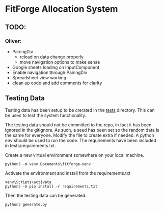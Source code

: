 # FitForge Allocation System

## TODO:

### Oliver:
- PairingDiv
    - reload on data change properly
    - move navigation options to make sense
- Google sheets loading on InputComponent
- Enable navigation through PairingDiv
- Spreadsheet view working
- clean up code and add comments for clarity


## Testing Data

Testing data has been setup to be crerated in the [tests](./tests/) directory. This can be used to test the system functionality.


The testing data should not be committed to the repo, in fact it has been ignored in the gitignore. As such, a seed has been set so the random data is the same for everyone. Modify the file to create extra if needed. A python env should be used to run the code. The requirements have been included in tests/requirements.txt.

Create a new virtual environment somewhere on your local machine.

    python3 -m venv Documents\fitforge-venv

Activate the environment and install from the requirements.txt

    venv\Scripts\activate
    python3 -m pip install -r requirements.txt

Then the testing data can be generated.

    python3 generate.py
